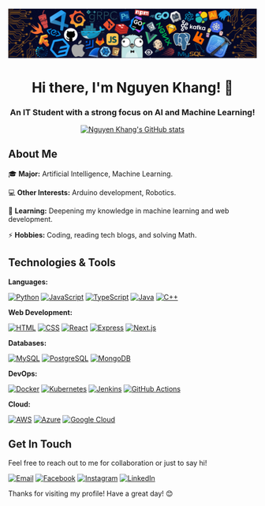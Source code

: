 <div align="center">

![Background Image](./images/background.png)

# Hi there, I'm Nguyen Khang! 👋

### An IT Student with a strong focus on AI and Machine Learning!

[![Nguyen Khang's GitHub stats](https://github-readme-stats.vercel.app/api?username=khangronky&show_icons=true&theme=transparent)](https://github.com/anuraghazra/github-readme-stats)

</div>

## About Me

🎓 **Major:** Artificial Intelligence, Machine Learning.

💻 **Other Interests:** Arduino development, Robotics.

🌱 **Learning:** Deepening my knowledge in machine learning and web development.

⚡ **Hobbies:** Coding, reading tech blogs, and solving Math.

## Technologies & Tools

**Languages:**

<a href="https://www.python.org/"><img src="https://cdn.jsdelivr.net/npm/devicon/icons/python/python-original.svg" alt="Python" width="50" height="50"/></a>
<a href="https://www.javascript.com/"><img src="https://cdn.jsdelivr.net/npm/devicon/icons/javascript/javascript-original.svg" alt="JavaScript" width="50" height="50"/></a>
<a href="https://www.typescriptlang.org/"><img src="https://cdn.jsdelivr.net/npm/devicon/icons/typescript/typescript-original.svg" alt="TypeScript" width="50" height="50"/></a>
<a href="https://www.java.com/"><img src="https://cdn.jsdelivr.net/npm/devicon/icons/java/java-original.svg" alt="Java" width="50" height="50"/></a>
<a href="https://isocpp.org/"><img src="https://cdn.jsdelivr.net/npm/devicon/icons/cplusplus/cplusplus-original.svg" alt="C++" width="50" height="50"/></a>

**Web Development:**

<a href="https://developer.mozilla.org/en-US/docs/Web/HTML"><img src="https://cdn.jsdelivr.net/npm/devicon/icons/html5/html5-original.svg" alt="HTML" width="50" height="50"/></a>
<a href="https://developer.mozilla.org/en-US/docs/Web/CSS"><img src="https://cdn.jsdelivr.net/npm/devicon/icons/css3/css3-original.svg" alt="CSS" width="50" height="50"/></a>
<a href="https://reactjs.org/"><img src="https://cdn.jsdelivr.net/npm/devicon/icons/react/react-original.svg" alt="React" width="50" height="50"/></a>
<a href="https://expressjs.com/"><img src="https://cdn.jsdelivr.net/npm/devicon/icons/express/express-original.svg" alt="Express" width="50" height="50"/></a>
<a href="https://nextjs.org/"><img src="https://cdn.jsdelivr.net/npm/devicon/icons/nextjs/nextjs-original.svg" alt="Next.js" width="50" height="50"/></a>

**Databases:**

<a href="https://www.mysql.com/"><img src="https://cdn.jsdelivr.net/npm/devicon/icons/mysql/mysql-original.svg" alt="MySQL" width="50" height="50"/></a>
<a href="https://www.postgresql.org/"><img src="https://cdn.jsdelivr.net/npm/devicon/icons/postgresql/postgresql-original.svg" alt="PostgreSQL" width="50" height="50"/></a>
<a href="https://www.mongodb.com/"><img src="https://cdn.jsdelivr.net/npm/devicon/icons/mongodb/mongodb-original.svg" alt="MongoDB" width="50" height="50"/></a>

**DevOps:**

<a href="https://www.docker.com/"><img src="https://cdn.jsdelivr.net/npm/devicon/icons/docker/docker-original.svg" alt="Docker" width="50" height="50"/></a>
<a href="https://kubernetes.io/"><img src="https://cdn.jsdelivr.net/npm/devicon/icons/kubernetes/kubernetes-plain.svg" alt="Kubernetes" width="50" height="50"/></a>
<a href="https://www.jenkins.io/"><img src="https://cdn.jsdelivr.net/npm/devicon/icons/jenkins/jenkins-original.svg" alt="Jenkins" width="50" height="50"/></a>
<a href="https://github.com/features/actions"><img src="https://cdn.jsdelivr.net/npm/devicon/icons/github/github-original.svg" alt="GitHub Actions" width="50" height="50"/></a>

**Cloud:**

<a href="https://aws.amazon.com/"><img src="https://cdn.jsdelivr.net/npm/devicon/icons/amazonwebservices/amazonwebservices-original-wordmark.svg" alt="AWS" width="50" height="50"/></a>
<a href="https://azure.microsoft.com/"><img src="https://cdn.jsdelivr.net/npm/devicon/icons/azure/azure-original.svg" alt="Azure" width="50" height="50"/></a>
<a href="https://cloud.google.com/"><img src="https://cdn.jsdelivr.net/npm/devicon/icons/googlecloud/googlecloud-original.svg" alt="Google Cloud" width="50" height="50"/></a>

## Get In Touch

Feel free to reach out to me for collaboration or just to say hi!

<a href="mailto:nguyengiakhang646@gmail.com"><img src="https://github.com/user-attachments/assets/1d4a0a41-76fd-4d05-b38d-9e6c82459a5f" alt="Email" width="50" height="50"/></a>
<a href="https://facebook.com/khangronky"><img src="https://github.com/user-attachments/assets/b24fd000-d0ee-4ef2-97ef-f232fa933646" alt="Facebook" width="50" height="50"/></a>
<a href="https://instagram.com/khangronky"><img src="https://github.com/user-attachments/assets/99f7503c-de54-47d7-a667-83509cc1c873" alt="Instagram" width="50" height="50"/></a>
<a href="https://www.linkedin.com/in/khangronky"><img src="https://github.com/user-attachments/assets/c67721e3-8b86-4d52-ac01-e96690ec9e19" alt="LinkedIn" width="50" height="50"/></a>

Thanks for visiting my profile! Have a great day! 😊
